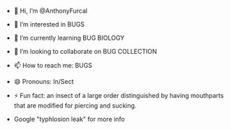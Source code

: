 - 👋 Hi, I’m @AnthonyFurcal
- 👀 I’m interested in BUGS
- 🌱 I’m currently learning BUG BIOLOGY
- 💞️ I’m looking to collaborate on BUG COLLECTION
- 📫 How to reach me: BUGS
- 😄 Pronouns: In/Sect
- ⚡ Fun fact: an insect of a large order distinguished by having mouthparts that are modified for piercing and sucking.

- Google "typhlosion leak" for more info

<!---
AnthonyFurcal/AnthonyFurcal is a ✨ special ✨ repository because its `README.md` (this file) appears on your GitHub profile.
You can click the Preview link to take a look at your changes.
--->
